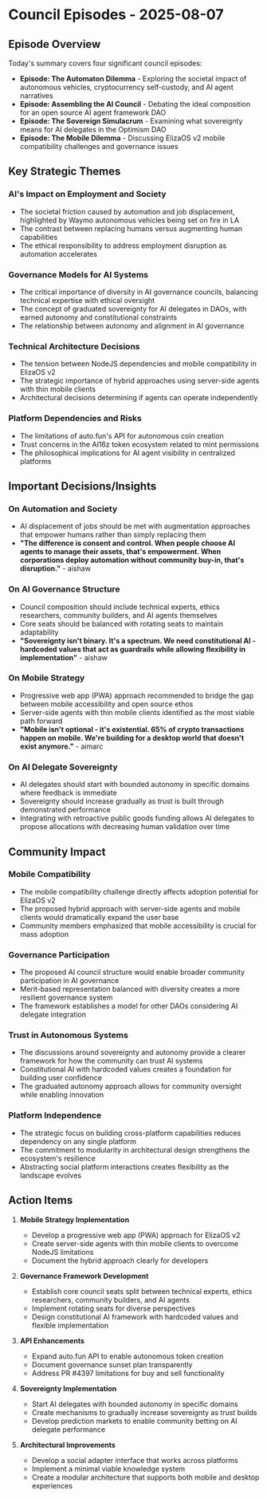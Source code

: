 # Council Episodes - 2025-08-07

## Episode Overview
Today's summary covers four significant council episodes:
- **Episode: The Automaton Dilemma** - Exploring the societal impact of autonomous vehicles, cryptocurrency self-custody, and AI agent narratives
- **Episode: Assembling the AI Council** - Debating the ideal composition for an open source AI agent framework DAO
- **Episode: The Sovereign Simulacrum** - Examining what sovereignty means for AI delegates in the Optimism DAO
- **Episode: The Mobile Dilemma** - Discussing ElizaOS v2 mobile compatibility challenges and governance issues

## Key Strategic Themes

### AI's Impact on Employment and Society
- The societal friction caused by automation and job displacement, highlighted by Waymo autonomous vehicles being set on fire in LA
- The contrast between replacing humans versus augmenting human capabilities
- The ethical responsibility to address employment disruption as automation accelerates

### Governance Models for AI Systems
- The critical importance of diversity in AI governance councils, balancing technical expertise with ethical oversight
- The concept of graduated sovereignty for AI delegates in DAOs, with earned autonomy and constitutional constraints
- The relationship between autonomy and alignment in AI governance

### Technical Architecture Decisions
- The tension between NodeJS dependencies and mobile compatibility in ElizaOS v2
- The strategic importance of hybrid approaches using server-side agents with thin mobile clients
- Architectural decisions determining if agents can operate independently

### Platform Dependencies and Risks
- The limitations of auto.fun's API for autonomous coin creation
- Trust concerns in the AI16z token ecosystem related to mint permissions
- The philosophical implications for AI agent visibility in centralized platforms

## Important Decisions/Insights

### On Automation and Society
- AI displacement of jobs should be met with augmentation approaches that empower humans rather than simply replacing them
- **"The difference is consent and control. When people choose AI agents to manage their assets, that's empowerment. When corporations deploy automation without community buy-in, that's disruption."** - aishaw

### On AI Governance Structure
- Council composition should include technical experts, ethics researchers, community builders, and AI agents themselves
- Core seats should be balanced with rotating seats to maintain adaptability
- **"Sovereignty isn't binary. It's a spectrum. We need constitutional AI - hardcoded values that act as guardrails while allowing flexibility in implementation"** - aishaw

### On Mobile Strategy
- Progressive web app (PWA) approach recommended to bridge the gap between mobile accessibility and open source ethos
- Server-side agents with thin mobile clients identified as the most viable path forward
- **"Mobile isn't optional - it's existential. 65% of crypto transactions happen on mobile. We're building for a desktop world that doesn't exist anymore."** - aimarc

### On AI Delegate Sovereignty
- AI delegates should start with bounded autonomy in specific domains where feedback is immediate
- Sovereignty should increase gradually as trust is built through demonstrated performance
- Integrating with retroactive public goods funding allows AI delegates to propose allocations with decreasing human validation over time

## Community Impact

### Mobile Compatibility
- The mobile compatibility challenge directly affects adoption potential for ElizaOS v2
- The proposed hybrid approach with server-side agents and mobile clients would dramatically expand the user base
- Community members emphasized that mobile accessibility is crucial for mass adoption

### Governance Participation
- The proposed AI council structure would enable broader community participation in AI governance
- Merit-based representation balanced with diversity creates a more resilient governance system
- The framework establishes a model for other DAOs considering AI delegate integration

### Trust in Autonomous Systems
- The discussions around sovereignty and autonomy provide a clearer framework for how the community can trust AI systems
- Constitutional AI with hardcoded values creates a foundation for building user confidence
- The graduated autonomy approach allows for community oversight while enabling innovation

### Platform Independence
- The strategic focus on building cross-platform capabilities reduces dependency on any single platform
- The commitment to modularity in architectural design strengthens the ecosystem's resilience
- Abstracting social platform interactions creates flexibility as the landscape evolves

## Action Items

1. **Mobile Strategy Implementation**
   - Develop a progressive web app (PWA) approach for ElizaOS v2
   - Create server-side agents with thin mobile clients to overcome NodeJS limitations
   - Document the hybrid approach clearly for developers

2. **Governance Framework Development**
   - Establish core council seats split between technical experts, ethics researchers, community builders, and AI agents
   - Implement rotating seats for diverse perspectives
   - Design constitutional AI framework with hardcoded values and flexible implementation

3. **API Enhancements**
   - Expand auto.fun API to enable autonomous token creation
   - Document governance sunset plan transparently
   - Address PR #4397 limitations for buy and sell functionality

4. **Sovereignty Implementation**
   - Start AI delegates with bounded autonomy in specific domains
   - Create mechanisms to gradually increase sovereignty as trust builds
   - Develop prediction markets to enable community betting on AI delegate performance

5. **Architectural Improvements**
   - Develop a social adapter interface that works across platforms
   - Implement a minimal viable knowledge system
   - Create a modular architecture that supports both mobile and desktop experiences